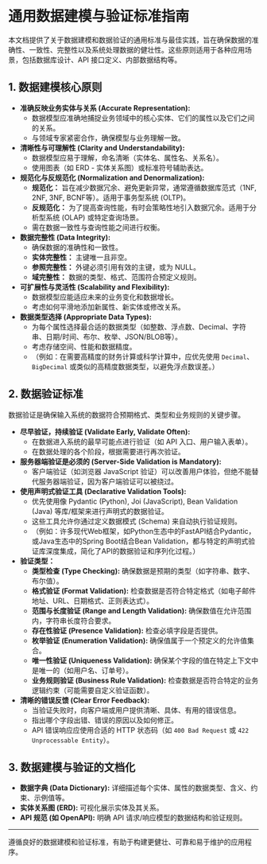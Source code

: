 # 通用数据建模与验证标准指南

本文档提供了关于数据建模和数据验证的通用标准与最佳实践，旨在确保数据的准确性、一致性、完整性以及系统处理数据的健壮性。这些原则适用于各种应用场景，包括数据库设计、API 接口定义、内部数据结构等。

## 1. 数据建模核心原则

*   **准确反映业务实体与关系 (Accurate Representation):**
    *   数据模型应准确地捕捉业务领域中的核心实体、它们的属性以及它们之间的关系。
    *   与领域专家紧密合作，确保模型与业务理解一致。
*   **清晰性与可理解性 (Clarity and Understandability):**
    *   数据模型应易于理解，命名清晰（实体名、属性名、关系名）。
    *   使用图表（如 ERD - 实体关系图）或标准符号辅助表达。
*   **规范化与反规范化 (Normalization and Denormalization):**
    *   **规范化：** 旨在减少数据冗余、避免更新异常，通常遵循数据库范式（1NF, 2NF, 3NF, BCNF等）。适用于事务型系统 (OLTP)。
    *   **反规范化：** 为了提高查询性能，有时会策略性地引入数据冗余。适用于分析型系统 (OLAP) 或特定查询场景。
    *   需在数据一致性与查询性能之间进行权衡。
*   **数据完整性 (Data Integrity):**
    *   确保数据的准确性和一致性。
    *   **实体完整性：** 主键唯一且非空。
    *   **参照完整性：** 外键必须引用有效的主键，或为 NULL。
    *   **域完整性：** 数据的类型、格式、范围符合预定义规则。
*   **可扩展性与灵活性 (Scalability and Flexibility):**
    *   数据模型应能适应未来的业务变化和数据增长。
    *   考虑如何平滑地添加新属性、新实体或修改关系。
*   **数据类型选择 (Appropriate Data Types):**
    *   为每个属性选择最合适的数据类型（如整数、浮点数、Decimal、字符串、日期/时间、布尔、枚举、JSON/BLOB等）。
    *   考虑存储空间、性能和数据精度。
    *   （例如：在需要高精度的财务计算或科学计算中，应优先使用 `Decimal`、`BigDecimal` 或类似的高精度数据类型，以避免浮点数误差。）

## 2. 数据验证标准

数据验证是确保输入系统的数据符合预期格式、类型和业务规则的关键步骤。

*   **尽早验证，持续验证 (Validate Early, Validate Often):**
    *   在数据进入系统的最早可能点进行验证（如 API 入口、用户输入表单）。
    *   在数据处理的各个阶段，根据需要进行再次验证。
*   **服务器端验证是必须的 (Server-Side Validation is Mandatory):**
    *   客户端验证（如浏览器 JavaScript 验证）可以改善用户体验，但绝不能替代服务器端验证，因为客户端验证可以被绕过。
*   **使用声明式验证工具 (Declarative Validation Tools):**
    *   优先使用像 Pydantic (Python), Joi (JavaScript), Bean Validation (Java) 等库/框架来进行声明式的数据验证。
    *   这些工具允许你通过定义数据模式 (Schema) 来自动执行验证规则。
    *   （例如：许多现代Web框架，如Python生态中的FastAPI结合Pydantic，或Java生态中的Spring Boot结合Bean Validation，都与特定的声明式验证库深度集成，简化了API的数据验证和序列化过程。）
*   **验证类型：**
    *   **类型检查 (Type Checking):** 确保数据是预期的类型（如字符串、数字、布尔值）。
    *   **格式验证 (Format Validation):** 检查数据是否符合特定格式（如电子邮件地址、URL、日期格式、正则表达式）。
    *   **范围与长度验证 (Range and Length Validation):** 确保数值在允许范围内，字符串长度符合要求。
    *   **存在性验证 (Presence Validation):** 检查必填字段是否提供。
    *   **枚举验证 (Enumeration Validation):** 确保值属于一个预定义的允许值集合。
    *   **唯一性验证 (Uniqueness Validation):** 确保某个字段的值在特定上下文中是唯一的（如用户名、订单号）。
    *   **业务规则验证 (Business Rule Validation):** 检查数据是否符合特定的业务逻辑约束（可能需要自定义验证函数）。
*   **清晰的错误反馈 (Clear Error Feedback):**
    *   当验证失败时，向客户端或用户提供清晰、具体、有用的错误信息。
    *   指出哪个字段出错、错误的原因以及如何修正。
    *   API 错误响应应使用合适的 HTTP 状态码（如 `400 Bad Request` 或 `422 Unprocessable Entity`）。

## 3. 数据建模与验证的文档化

*   **数据字典 (Data Dictionary):** 详细描述每个实体、属性的数据类型、含义、约束、示例值等。
*   **实体关系图 (ERD):** 可视化展示实体及其关系。
*   **API 规范 (如 OpenAPI):** 明确 API 请求/响应模型的数据结构和验证规则。

---

遵循良好的数据建模和验证标准，有助于构建更健壮、可靠和易于维护的应用程序。
